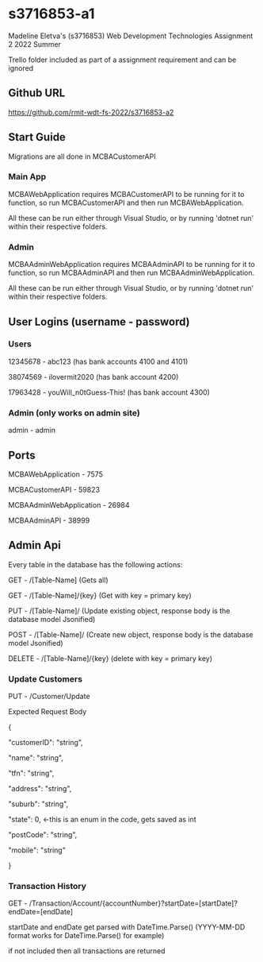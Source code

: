 # s3716853-a1
Madeline Eletva's (s3716853) Web Development Technologies Assignment 2 2022 Summer

Trello folder included as part of a assignment requirement and can be ignored
## Github URL
https://github.com/rmit-wdt-fs-2022/s3716853-a2
## Start Guide
Migrations are all done in MCBACustomerAPI
### Main App
MCBAWebApplication requires MCBACustomerAPI to be running for it to function, so run MCBACustomerAPI and then run MCBAWebApplication.

All these can be run either through Visual Studio, or by running 'dotnet run' within their respective folders.
### Admin
MCBAAdminWebApplication requires MCBAAdminAPI to be running for it to function, so run MCBAAdminAPI and then run MCBAAdminWebApplication.

All these can be run either through Visual Studio, or by running 'dotnet run' within their respective folders.
## User Logins (username - password)
### Users
12345678 - abc123 (has bank accounts 4100 and 4101)

38074569 - ilovermit2020 (has bank account 4200)

17963428 - youWill_n0tGuess-This! (has bank account 4300)
### Admin (only works on admin site)
admin - admin
## Ports
MCBAWebApplication - 7575

MCBACustomerAPI - 59823

MCBAAdminWebApplication - 26984

MCBAAdminAPI - 38999
## Admin Api
Every table in the database has the following actions:

GET - /[Table-Name] (Gets all)

GET - /[Table-Name]/{key} (Get with key = primary key)

PUT - /[Table-Name]/ (Update existing object, response body is the database model Jsonified)

POST - /[Table-Name]/ (Create new object, response body is the database model Jsonified)

DELETE - /[Table-Name]/{key} (delete with key = primary key)

### Update Customers
PUT - /Customer/Update

Expected Request Body

{

  "customerID": "string",

  "name": "string",

  "tfn": "string",

  "address": "string",

  "suburb": "string",

  "state": 0, <-this is an enum in the code, gets saved as int

  "postCode": "string",

  "mobile": "string"

}

### Transaction History
GET - /Transaction/Account/{accountNumber}?startDate=[startDate]?endDate=[endDate]

startDate and endDate get parsed with DateTime.Parse() (YYYY-MM-DD format works for DateTime.Parse() for example)

if not included then all transactions are returned
